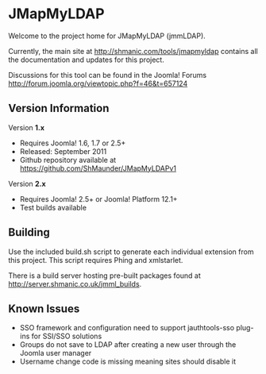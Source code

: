 <h1>JMapMyLDAP</h1>
<p>Welcome to the project home for JMapMyLDAP (jmmLDAP).</p>
<p>Currently, the main site at <a href="http://shmanic.com/tools/jmapmyldap">http://shmanic.com/tools/jmapmyldap</a> contains all the documentation and updates for this project.
<p>Discussions for this tool can be found in the Joomla! Forums <a href="http://forum.joomla.org/viewtopic.php?f=46&t=657124">http://forum.joomla.org/viewtopic.php?f=46&t=657124</a></p>

<h2>Version Information</h2>
<p>Version <strong>1.x</strong></p>
<ul>
 <li>Requires Joomla! 1.6, 1.7 or 2.5+</li>
 <li>Released: September 2011</li>
 <li>Github repository available at <a href="https://github.com/ShMaunder/JMapMyLDAPv1">https://github.com/ShMaunder/JMapMyLDAPv1</a></li>
</ul>

<p>Version <strong>2.x</strong></p>
<ul>
 <li>Requires Joomla! 2.5+ or Joomla! Platform 12.1+</li>
 <li>Test builds available</li>
</ul>

<h2>Building</h2>
<p>Use the included build.sh script to generate each individual extension from this project. This script requires Phing and xmlstarlet.</p>
<p>There is a build server hosting pre-built packages found at <a href="http://server.shmanic.co.uk/jmml_builds">http://server.shmanic.co.uk/jmml_builds</a>.</p>

<h2>Known Issues</h2>
<ul>
 <li>SSO framework and configuration need to support jauthtools-sso plug-ins for SSI/SSO solutions</li>
 <li>Groups do not save to LDAP after creating a new user through the Joomla user manager</li>
 <li>Username change code is missing meaning sites should disable it</li>
</ul>
